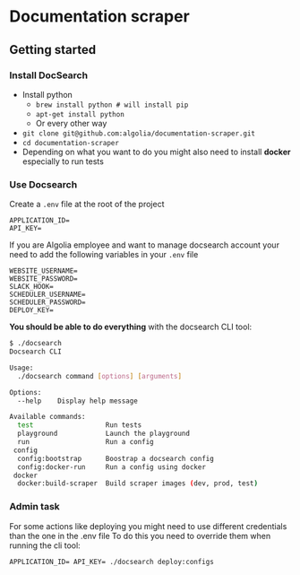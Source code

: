 # Documentation scraper

## Getting started

### Install DocSearch

- Install python
  - `brew install python # will install pip`
  - `apt-get install python`
  - Or every other way 
- `git clone git@github.com:algolia/documentation-scraper.git`
- `cd documentation-scraper`
- Depending on what you want to do you might also need to install **docker** especially to run tests

### Use Docsearch

Create a `.env` file at the root of the project

```
APPLICATION_ID=
API_KEY=
```

If you are Algolia employee and want to manage docsearch account
your need to add the following variables in your `.env` file

```
WEBSITE_USERNAME=
WEBSITE_PASSWORD=
SLACK_HOOK=
SCHEDULER_USERNAME=
SCHEDULER_PASSWORD=
DEPLOY_KEY=
```

**You should be able to do everything** with the docsearch CLI tool:

```sh
$ ./docsearch
Docsearch CLI

Usage:
  ./docsearch command [options] [arguments]

Options:
  --help    Display help message

Available commands:
  test                  Run tests
  playground            Launch the playground
  run                   Run a config
 config
  config:bootstrap      Boostrap a docsearch config
  config:docker-run     Run a config using docker
 docker
  docker:build-scraper  Build scraper images (dev, prod, test)
```

### Admin task
For some actions like deploying you might need to use different credentials than the one in the .env file
To do this you need to override them when running the cli tool:

```
APPLICATION_ID= API_KEY= ./docsearch deploy:configs
```
